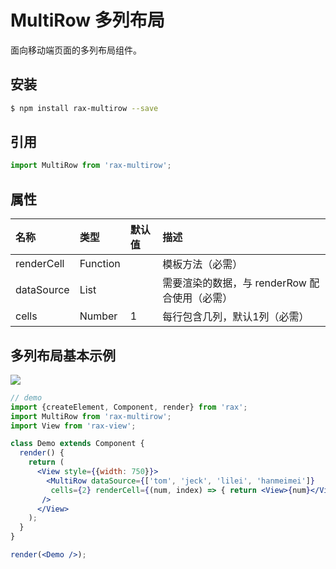 # MultiRow 多列布局

面向移动端页面的多列布局组件。

## 安装

```bash
$ npm install rax-multirow --save
```

## 引用

```jsx
import MultiRow from 'rax-multirow';
```

## 属性

| 名称         | 类型       | 默认值  | 描述                           |
| :--------- | :------- | :--- | :--------------------------- |
| renderCell | Function |      | 模板方法（必需）                     |
| dataSource | List     |      | 需要渲染的数据，与 renderRow 配合使用（必需） |
| cells      | Number   | 1    | 每行包含几列，默认1列（必需）              |

## 多列布局基本示例

![](https://img.alicdn.com/tps/TB12k55KVXXXXXfXVXXXXXXXXXX-415-230.png)

```jsx
// demo
import {createElement, Component, render} from 'rax';
import MultiRow from 'rax-multirow';
import View from 'rax-view';

class Demo extends Component {
  render() {
    return (
      <View style={{width: 750}}>
        <MultiRow dataSource={['tom', 'jeck', 'lilei', 'hanmeimei']} 
         cells={2} renderCell={(num, index) => { return <View>{num}</View> }} 
       />
      </View>
    );
  }
}

render(<Demo />);
```
